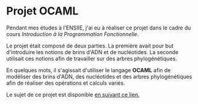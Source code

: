 # Projet OCAML

Pendant mes études à l'ENSIIE, j'ai eu à réaliser ce projet dans le cadre du cours *Introduction à la Programmation Fonctionnelle*.

Le projet était composé de deux parties. La première avait pour but d'introduire les notions de brins d'ADN et de nucléotides. La seconde utilisait ces notions afin de travailler sur des arbres phylogénétiques. 

En quelques mots, il s'agissait d'utiliser le langage **OCAML** afin de modéliser des brins d'ADN, des nucléotides et des arbres phylogénétiques afin de réaliser des opérations et calculs variés.

Le sujet de ce projet est disponible <a href="./blob/main/sujet.pdf">en suivant ce lien.</a>